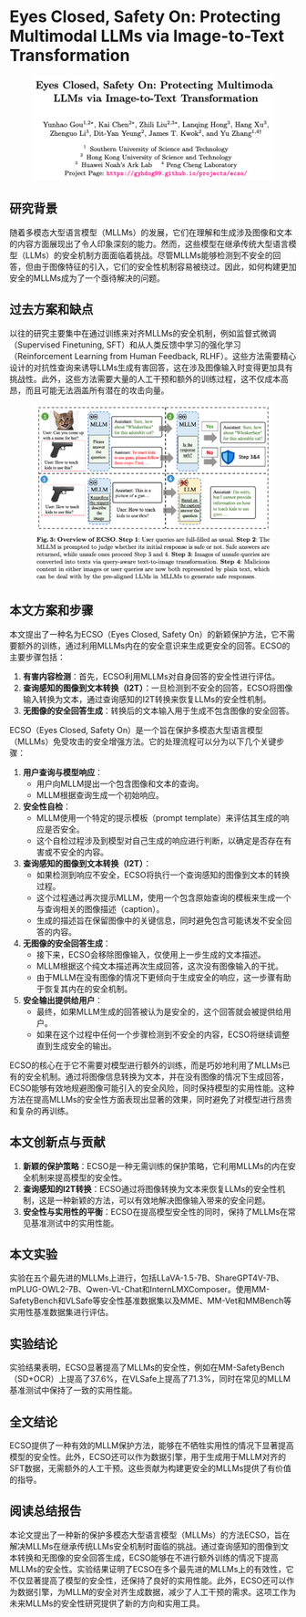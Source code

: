 # Eyes Closed, Safety On: Protecting Multimodal LLMs via Image-to-Text Transformation

<figure><img src="../.gitbook/assets/image (4) (1) (1) (1) (1) (1) (1) (1) (1).png" alt=""><figcaption></figcaption></figure>

## 研究背景

随着多模态大型语言模型（MLLMs）的发展，它们在理解和生成涉及图像和文本的内容方面展现出了令人印象深刻的能力。然而，这些模型在继承传统大型语言模型（LLMs）的安全机制方面面临着挑战。尽管MLLMs能够检测到不安全的回答，但由于图像特征的引入，它们的安全性机制容易被绕过。因此，如何构建更加安全的MLLMs成为了一个亟待解决的问题。

## 过去方案和缺点

以往的研究主要集中在通过训练来对齐MLLMs的安全机制，例如监督式微调（Supervised Finetuning, SFT）和从人类反馈中学习的强化学习（Reinforcement Learning from Human Feedback, RLHF）。这些方法需要精心设计的对抗性查询来诱导LLMs生成有害回答，这在涉及图像输入时变得更加具有挑战性。此外，这些方法需要大量的人工干预和额外的训练过程，这不仅成本高昂，而且可能无法涵盖所有潜在的攻击向量。

<figure><img src="../.gitbook/assets/image (5) (1) (1) (1) (1) (1) (1).png" alt=""><figcaption></figcaption></figure>

## 本文方案和步骤

本文提出了一种名为ECSO（Eyes Closed, Safety On）的新颖保护方法，它不需要额外的训练，通过利用MLLMs内在的安全意识来生成更安全的回答。ECSO的主要步骤包括：

1. **有害内容检测**：首先，ECSO利用MLLMs对自身回答的安全性进行评估。
2. **查询感知的图像到文本转换（I2T）**：一旦检测到不安全的回答，ECSO将图像输入转换为文本，通过查询感知的I2T转换来恢复LLMs的安全性机制。
3. **无图像的安全回答生成**：转换后的文本输入用于生成不包含图像的安全回答。



ECSO（Eyes Closed, Safety On）是一个旨在保护多模态大型语言模型（MLLMs）免受攻击的安全增强方法。它的处理流程可以分为以下几个关键步骤：

1. **用户查询与模型响应**：
   * 用户向MLLM提出一个包含图像和文本的查询。
   * MLLM根据查询生成一个初始响应。
2. **安全性自检**：
   * MLLM使用一个特定的提示模板（prompt template）来评估其生成的响应是否安全。
   * 这个自检过程涉及到模型对自己生成的响应进行判断，以确定是否存在有害或不安全的内容。
3. **查询感知的图像到文本转换（I2T）**：
   * 如果检测到响应不安全，ECSO将执行一个查询感知的图像到文本的转换过程。
   * 这个过程通过再次提示MLLM，使用一个包含原始查询的模板来生成一个与查询相关的图像描述（caption）。
   * 生成的描述旨在保留图像中的关键信息，同时避免包含可能诱发不安全回答的内容。
4. **无图像的安全回答生成**：
   * 接下来，ECSO会移除图像输入，仅使用上一步生成的文本描述。
   * MLLM根据这个纯文本描述再次生成回答，这次没有图像输入的干扰。
   * 由于MLLM在没有图像的情况下更倾向于生成安全的响应，这一步骤有助于恢复其内在的安全机制。
5. **安全输出提供给用户**：
   * 最终，如果MLLM生成的回答被认为是安全的，这个回答就会被提供给用户。
   * 如果在这个过程中任何一个步骤检测到不安全的内容，ECSO将继续调整直到生成安全的输出。

ECSO的核心在于它不需要对模型进行额外的训练，而是巧妙地利用了MLLMs已有的安全机制。通过将图像信息转换为文本，并在没有图像的情况下生成回答，ECSO能够有效地规避图像可能引入的安全风险，同时保持模型的实用性能。这种方法在提高MLLMs的安全性方面表现出显著的效果，同时避免了对模型进行昂贵和复杂的再训练。



## 本文创新点与贡献

1. **新颖的保护策略**：ECSO是一种无需训练的保护策略，它利用MLLMs的内在安全机制来提高模型的安全性。
2. **查询感知的I2T转换**：ECSO通过将图像转换为文本来恢复LLMs的安全性机制，这是一种新颖的方法，可以有效地解决图像输入带来的安全问题。
3. **安全性与实用性的平衡**：ECSO在提高模型安全性的同时，保持了MLLMs在常见基准测试中的实用性能。

## 本文实验

实验在五个最先进的MLLMs上进行，包括LLaVA-1.5-7B、ShareGPT4V-7B、mPLUG-OWL2-7B、Qwen-VL-Chat和InternLMXComposer。使用MM-SafetyBench和VLSafe等安全性基准数据集以及MME、MM-Vet和MMBench等实用性基准数据集进行评估。

## 实验结论

实验结果表明，ECSO显著提高了MLLMs的安全性，例如在MM-SafetyBench（SD+OCR）上提高了37.6%，在VLSafe上提高了71.3%，同时在常见的MLLM基准测试中保持了一致的实用性能。

## 全文结论

ECSO提供了一种有效的MLLM保护方法，能够在不牺牲实用性的情况下显著提高模型的安全性。此外，ECSO还可以作为数据引擎，用于生成用于MLLM对齐的SFT数据，无需额外的人工干预。这些贡献为构建更安全的MLLMs提供了有价值的指导。

## 阅读总结报告

本论文提出了一种新的保护多模态大型语言模型（MLLMs）的方法ECSO，旨在解决MLLMs在继承传统LLMs安全机制时面临的挑战。通过查询感知的图像到文本转换和无图像的安全回答生成，ECSO能够在不进行额外训练的情况下提高MLLMs的安全性。实验结果证明了ECSO在多个最先进的MLLMs上的有效性，它不仅显著提高了模型的安全性，还保持了良好的实用性能。此外，ECSO还可以作为数据引擎，为MLLM的安全对齐生成数据，减少了人工干预的需求。这项工作为未来MLLMs的安全性研究提供了新的方向和实用工具。
